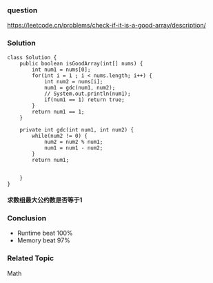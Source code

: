 ### question
https://leetcode.cn/problems/check-if-it-is-a-good-array/description/
### Solution
```
class Solution {
    public boolean isGoodArray(int[] nums) {
        int num1 = nums[0];
        for(int i = 1 ; i < nums.length; i++) {
            int num2 = nums[i];
            num1 = gdc(num1, num2);
            // System.out.println(num1);
            if(num1 == 1) return true;
        }
        return num1 == 1;
    }

    private int gdc(int num1, int num2) {
        while(num2 != 0) {
            num2 = num2 % num1;
            num1 = num1 - num2;
        }
        return num1;

        
    }
}
```
#### 求数组最大公约数是否等于1
### Conclusion
- Runtime beat 100%
- Memory beat 97%

### Related Topic
Math
